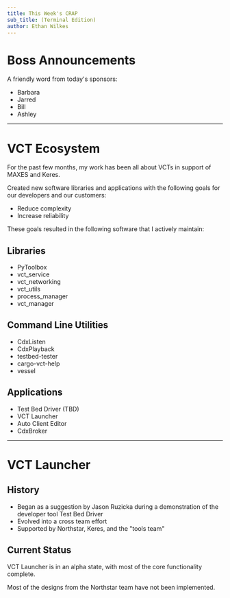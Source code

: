 ```yaml
---
title: This Week's CRAP
sub_title: (Terminal Edition)
author: Ethan Wilkes
---
```

# Boss Announcements

A friendly word from today's sponsors:

- Barbara
- Jarred
- Bill
- Ashley

---

# VCT Ecosystem

For the past few months, my work has been all about VCTs in support of MAXES
and Keres.

Created new software libraries and applications with the following goals for
our developers and our customers:

- Reduce complexity
- Increase reliability

These goals resulted in the following software that I actively maintain:

## Libraries

- PyToolbox
- vct_service
- vct_networking
- vct_utils
- process_manager
- vct_manager

## Command Line Utilities

- CdxListen
- CdxPlayback
- testbed-tester
- cargo-vct-help
- vessel

## Applications

- Test Bed Driver (TBD)
- VCT Launcher
- Auto Client Editor
- CdxBroker

---

# VCT Launcher

## History

- Began as a suggestion by Jason Ruzicka during a demonstration of
the developer tool Test Bed Driver
- Evolved into a cross team effort
- Supported by Northstar, Keres, and the "tools team"

## Current Status

VCT Launcher is in an alpha state, with most of the core functionality complete.

Most of the designs from the Northstar team have not been implemented.

